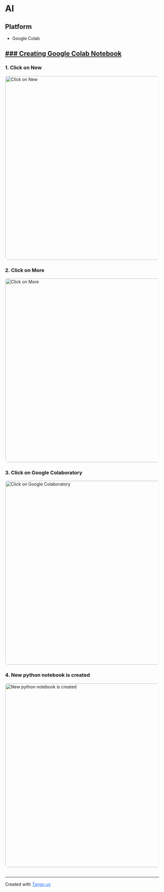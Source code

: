 # AI

## Platform
- Google Colab
<div><h2><a href="https://drive.google.com/drive/u/0/my-drive">### Creating Google Colab Notebook</a></h2></div>

<div><h3>1. Click on New</h3>
<img src="https://images.tango.us/workflows/6ff52757-9b5d-4729-8e69-0ab6447eb3db/steps/3363787c-0675-485d-bbbd-334a698c28c8/d087ba4b-94fb-49b8-b634-97ecf82848b7.png?fm=png&crop=focalpoint&fit=crop&fp-x=0.0598&fp-y=0.1349&fp-z=2.5127&w=1200&border=2%2CF4F2F7&border-radius=8%2C8%2C8%2C8&border-radius-inner=8%2C8%2C8%2C8&blend-align=bottom&blend-mode=normal&blend-x=0&blend-w=1200&blend64=aHR0cHM6Ly9pbWFnZXMudGFuZ28udXMvc3RhdGljL21hZGUtd2l0aC10YW5nby13YXRlcm1hcmstdjIucG5n&mark-x=33&mark-y=182&m64=aHR0cHM6Ly9pbWFnZXMudGFuZ28udXMvc3RhdGljL2JsYW5rLnBuZz9tYXNrPWNvcm5lcnMmYm9yZGVyPTYlMkNGRjc0NDImdz0yOTUmaD0xNzQmZml0PWNyb3AmY29ybmVyLXJhZGl1cz0xMA%3D%3D" style="border-radius: 8px; border: 1px solid #F4F2F7;" width="600" alt="Click on New" />
</div>

<div><h3>2. Click on More</h3>
<img src="https://images.tango.us/workflows/6ff52757-9b5d-4729-8e69-0ab6447eb3db/steps/b371b532-91b7-4f7d-97b9-f891a4f933b2/88ddcd6e-429f-49ce-b8f4-738d893422a7.png?fm=png&crop=focalpoint&fit=crop&fp-x=0.1585&fp-y=0.4744&fp-z=1.6796&w=1200&border=2%2CF4F2F7&border-radius=8%2C8%2C8%2C8&border-radius-inner=8%2C8%2C8%2C8&blend-align=bottom&blend-mode=normal&blend-x=0&blend-w=1200&blend64=aHR0cHM6Ly9pbWFnZXMudGFuZ28udXMvc3RhdGljL21hZGUtd2l0aC10YW5nby13YXRlcm1hcmstdjIucG5n&mark-x=22&mark-y=361&m64=aHR0cHM6Ly9pbWFnZXMudGFuZ28udXMvc3RhdGljL2JsYW5rLnBuZz9tYXNrPWNvcm5lcnMmYm9yZGVyPTYlMkNGRjc0NDImdz01OTUmaD03MyZmaXQ9Y3JvcCZjb3JuZXItcmFkaXVzPTEw" style="border-radius: 8px; border: 1px solid #F4F2F7;" width="600" alt="Click on More" />
</div>

<div><h3>3. Click on Google Colaboratory</h3>
<img src="https://images.tango.us/workflows/6ff52757-9b5d-4729-8e69-0ab6447eb3db/steps/93a769c2-517f-4c2f-a9cc-fb9c33ecfbec/91d83414-43d1-4b3e-81c7-17776ccfc751.png?fm=png&crop=focalpoint&fit=crop&fp-x=0.4467&fp-y=0.6594&fp-z=1.6796&w=1200&border=2%2CF4F2F7&border-radius=8%2C8%2C8%2C8&border-radius-inner=8%2C8%2C8%2C8&blend-align=bottom&blend-mode=normal&blend-x=0&blend-w=1200&blend64=aHR0cHM6Ly9pbWFnZXMudGFuZ28udXMvc3RhdGljL21hZGUtd2l0aC10YW5nby13YXRlcm1hcmstdjIucG5n&mark-x=302&mark-y=361&m64=aHR0cHM6Ly9pbWFnZXMudGFuZ28udXMvc3RhdGljL2JsYW5rLnBuZz9tYXNrPWNvcm5lcnMmYm9yZGVyPTYlMkNGRjc0NDImdz01OTUmaD03MyZmaXQ9Y3JvcCZjb3JuZXItcmFkaXVzPTEw" style="border-radius: 8px; border: 1px solid #F4F2F7;" width="600" alt="Click on Google Colaboratory" />
</div>

<div><h3>4. New python notebook is created</h3>
<img src="https://images.tango.us/workflows/6ff52757-9b5d-4729-8e69-0ab6447eb3db/steps/e0c756de-2b7d-43c2-9579-e758278db78e/3c228259-7b93-4555-b5bf-1ef666f87f9c.png?fm=png&crop=focalpoint&fit=crop&fp-x=0.5293&fp-y=0.4719&w=1200&border=2%2CF4F2F7&border-radius=8%2C8%2C8%2C8&border-radius-inner=8%2C8%2C8%2C8&blend-align=bottom&blend-mode=normal&blend-x=0&blend-w=1200&blend64=aHR0cHM6Ly9pbWFnZXMudGFuZ28udXMvc3RhdGljL21hZGUtd2l0aC10YW5nby13YXRlcm1hcmstdjIucG5n&mark-x=111&mark-y=144&m64=aHR0cHM6Ly9pbWFnZXMudGFuZ28udXMvc3RhdGljL2JsYW5rLnBuZz9tYXNrPWNvcm5lcnMmYm9yZGVyPTQlMkNGRjc0NDImdz0xMDExJmg9MzkmZml0PWNyb3AmY29ybmVyLXJhZGl1cz0xMA%3D%3D" style="border-radius: 8px; border: 1px solid #F4F2F7;" width="600" alt="New python notebook is created" />
</div>

<br/>
<hr/>
<div>
<span>Created with </span><a href="https://tango.us?utm_source=magicCopy&utm_medium=magicCopy&utm_campaign=workflow%20export%20links" target='_blank' style='color: #256EFF'>Tango.us
    </a>
</div>
